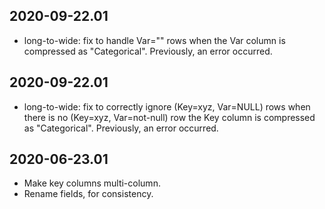 2020-09-22.01
-------------

* long-to-wide: fix to handle Var="" rows when the Var column is
  compressed as "Categorical". Previously, an error occurred.

2020-09-22.01
-------------

* long-to-wide: fix to correctly ignore (Key=xyz, Var=NULL) rows when
  there is no (Key=xyz, Var=not-null) row the Key column is compressed
  as "Categorical". Previously, an error occurred.

2020-06-23.01
-------------

* Make key columns multi-column.
* Rename fields, for consistency.

